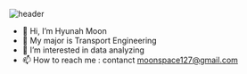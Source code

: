 ![header](https://capsule-render.vercel.app/api?type=venom&color=auto&customColorList=0,2,3&height=300&section=header&text=Hyunah's%20Github&fontSize=70)

- 👋 Hi, I’m Hyunah Moon
- 📝 My major is Transport Engineering
- 👀 I’m interested in data analyzing
- 📫 How to reach me : contanct moonspace127@gmail.com
<!---
Hyunah0127/Hyunah0127 is a ✨ special ✨ repository because its `README.md` (this file) appears on your GitHub profile.
You can click the Preview link to take a look at your changes.
--->
